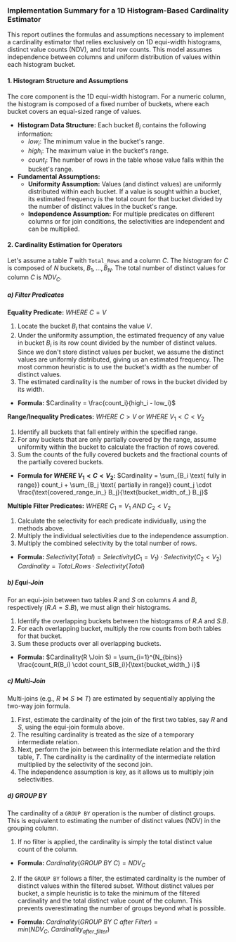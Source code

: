 ### Implementation Summary for a 1D Histogram-Based Cardinality Estimator

This report outlines the formulas and assumptions necessary to implement a cardinality estimator that relies exclusively on 1D equi-width histograms, distinct value counts (NDV), and total row counts. This model assumes independence between columns and uniform distribution of values within each histogram bucket.

#### 1. Histogram Structure and Assumptions

The core component is the 1D equi-width histogram. For a numeric column, the histogram is composed of a fixed number of buckets, where each bucket covers an equal-sized range of values.

* **Histogram Data Structure:** Each bucket $B_i$ contains the following information:
    * $low_i$: The minimum value in the bucket's range.
    * $high_i$: The maximum value in the bucket's range.
    * $count_i$: The number of rows in the table whose value falls within the bucket's range.
* **Fundamental Assumptions:**
    * **Uniformity Assumption:** Values (and distinct values) are uniformly distributed within each bucket. If a value is sought within a bucket, its estimated frequency is the total count for that bucket divided by the number of distinct values in the bucket's range.
    * **Independence Assumption:** For multiple predicates on different columns or for join conditions, the selectivities are independent and can be multiplied.

#### 2. Cardinality Estimation for Operators

Let's assume a table $T$ with `Total_Rows` and a column $C$. The histogram for $C$ is composed of $N$ buckets, $B_1, ..., B_N$. The total number of distinct values for column $C$ is $NDV_C$.

##### a) Filter Predicates

**Equality Predicate:** $WHERE \ C = V$
1.  Locate the bucket $B_i$ that contains the value $V$.
2.  Under the uniformity assumption, the estimated frequency of any value in bucket $B_i$ is its row count divided by the number of distinct values. Since we don't store distinct values per bucket, we assume the distinct values are uniformly distributed, giving us an estimated frequency. The most common heuristic is to use the bucket's width as the number of distinct values.
3.  The estimated cardinality is the number of rows in the bucket divided by its width.

* **Formula:**
    $Cardinality = \frac{count_i}{high_i - low_i}$

**Range/Inequality Predicates:** $WHERE \ C > V$ or $WHERE \ V_1 < C < V_2$
1.  Identify all buckets that fall entirely within the specified range.
2.  For any buckets that are only partially covered by the range, assume uniformity within the bucket to calculate the fraction of rows covered.
3.  Sum the counts of the fully covered buckets and the fractional counts of the partially covered buckets.

* **Formula for $WHERE \ V_1 < C < V_2$:**
    $Cardinality = \sum_{B_i \text{ fully in range}} count_i + \sum_{B_j \text{ partially in range}} count_j \cdot \frac{\text{covered_range_in_} B_j}{\text{bucket_width_of_} B_j}$

**Multiple Filter Predicates:** $WHERE \ C_1 = V_1 \ AND \ C_2 < V_2$
1.  Calculate the selectivity for each predicate individually, using the methods above.
2.  Multiply the individual selectivities due to the independence assumption.
3.  Multiply the combined selectivity by the total number of rows.

* **Formula:**
    $Selectivity(Total) = Selectivity(C_1 = V_1) \cdot Selectivity(C_2 < V_2)$
    $Cardinality = Total\_Rows \cdot Selectivity(Total)$

##### b) Equi-Join

For an equi-join between two tables $R$ and $S$ on columns $A$ and $B$, respectively ($R.A = S.B$), we must align their histograms.

1.  Identify the overlapping buckets between the histograms of $R.A$ and $S.B$.
2.  For each overlapping bucket, multiply the row counts from both tables for that bucket.
3.  Sum these products over all overlapping buckets.

* **Formula:**
    $Cardinality(R \Join S) = \sum_{i=1}^{N_{bins}} \frac{count_R(B_i) \cdot count_S(B_i)}{\text{bucket_width_} i}$

##### c) Multi-Join

Multi-joins (e.g., $R \Join S \Join T$) are estimated by sequentially applying the two-way join formula.

1.  First, estimate the cardinality of the join of the first two tables, say $R$ and $S$, using the equi-join formula above.
2.  The resulting cardinality is treated as the size of a temporary intermediate relation.
3.  Next, perform the join between this intermediate relation and the third table, $T$. The cardinality is the cardinality of the intermediate relation multiplied by the selectivity of the second join.
4.  The independence assumption is key, as it allows us to multiply join selectivities.

##### d) GROUP BY

The cardinality of a `GROUP BY` operation is the number of distinct groups. This is equivalent to estimating the number of distinct values (NDV) in the grouping column.

1.  If no filter is applied, the cardinality is simply the total distinct value count of the column.

* **Formula:**
    $Cardinality(GROUP \ BY \ C) = NDV_C$

2.  If the `GROUP BY` follows a filter, the estimated cardinality is the number of distinct values within the filtered subset. Without distinct values per bucket, a simple heuristic is to take the minimum of the filtered cardinality and the total distinct value count of the column. This prevents overestimating the number of groups beyond what is possible.

* **Formula:**
    $Cardinality(GROUP \ BY \ C \ after \ Filter) = min(NDV_C, \ Cardinality_{after\_filter})$